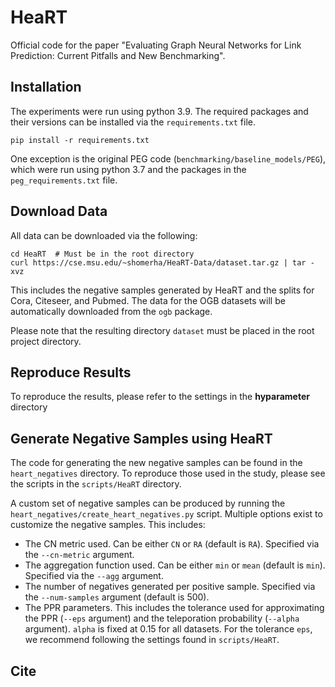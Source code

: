 # HeaRT

Official code for the paper "Evaluating Graph Neural Networks for Link Prediction: Current Pitfalls and New Benchmarking".


## Installation

The experiments were run using python 3.9. The required packages and their versions can be installed via the `requirements.txt` file. 
```
pip install -r requirements.txt
``` 

One exception is the original PEG code (`benchmarking/baseline_models/PEG`), which were run using python 3.7 and the packages in the `peg_requirements.txt` file.


## Download Data

All data can be downloaded via the following:
```
cd HeaRT  # Must be in the root directory
curl https://cse.msu.edu/~shomerha/HeaRT-Data/dataset.tar.gz | tar -xvz
``` 
This includes the negative samples generated by HeaRT and the splits for Cora, Citeseer, and Pubmed. The data for the OGB datasets will be automatically downloaded from the `ogb` package.

Please note that the resulting directory `dataset` must be placed in the root project directory.


## Reproduce Results

To reproduce the results, please refer to the settings in the **hyparameter** directory


## Generate Negative Samples using HeaRT

The code for generating the new negative samples can be found in the `heart_negatives` directory. To reproduce those used in the study, please see the scripts in the `scripts/HeaRT` directory. 

A custom set of negative samples can be produced by running the `heart_negatives/create_heart_negatives.py` script. Multiple options exist to customize the negative samples. This includes:
- The CN metric used. Can be either `CN` or `RA` (default is `RA`). Specified via the `--cn-metric` argument.
- The aggregation function used. Can be either `min` or `mean` (default is `min`). Specified via the `--agg` argument.
- The number of negatives generated per positive sample. Specified via the `--num-samples` argument (default is 500).
- The PPR parameters. This includes the tolerance used for approximating the PPR (`--eps` argument) and the teleporation probability (`--alpha` argument). `alpha` is fixed at 0.15 for all datasets. For the tolerance `eps`, we recommend following the settings found in `scripts/HeaRT`.


## Cite




